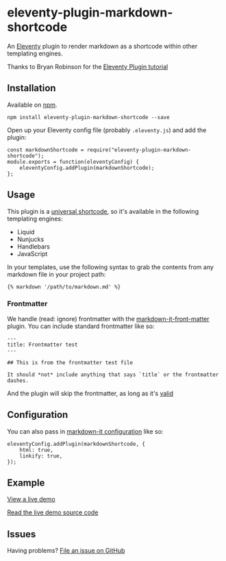 # eleventy-plugin-markdown-shortcode

An [Eleventy](https://github.com/11ty/eleventy) plugin to render markdown as a shortcode within other templating engines. 

Thanks to Bryan Robinson for the [Eleventy Plugin tutorial](https://bryanlrobinson.com/blog/creating-11ty-plugin-embed-svg-contents/)

## Installation

Available on [npm](https://www.npmjs.com/package/eleventy-plugin-markdown-shortcode).

```
npm install eleventy-plugin-markdown-shortcode --save
```

Open up your Eleventy config file (probably `.eleventy.js`) and add the plugin:

```
const markdownShortcode = require("eleventy-plugin-markdown-shortcode");
module.exports = function(eleventyConfig) {
    eleventyConfig.addPlugin(markdownShortcode);
};
```

## Usage

This plugin is a [universal shortcode](https://www.11ty.io/docs/shortcodes/#universal-shortcodes), so it's available in the following templating engines:
   
* Liquid
* Nunjucks
* Handlebars
* JavaScript

In your templates, use the following syntax to grab the contents from any markdown file in your project path:

```
{% markdown '/path/to/markdown.md' %}
```

### Frontmatter

We handle (read: ignore) frontmatter with the [markdown-it-front-matter](https://www.npmjs.com/package/markdown-it-front-matter) plugin. You can include standard frontmatter like so: 

```
---
title: Frontmatter test
---

## This is from the frontmatter test file

It should *not* include anything that says `title` or the frontmatter dashes.
```

And the plugin will skip the frontmatter, as long as it's [valid](https://www.npmjs.com/package/markdown-it-front-matter#valid-front-matter)

## Configuration 

You can also pass in [markdown-it configuration](https://www.npmjs.com/package/markdown-it#init-with-presets-and-options) like so: 

```
eleventyConfig.addPlugin(markdownShortcode, {
    html: true,
    linkify: true,
});
```

## Example

[View a live demo](https://trusting-feynman-f2e3c6.netlify.app/)

[Read the live demo source code](https://github.com/ogdenstudios/eleventy-plugin-markdown-shortcode-example)

## Issues 

Having problems? [File an issue on GitHub](https://github.com/ogdenstudios/eleventy-plugin-markdown-shortcode)